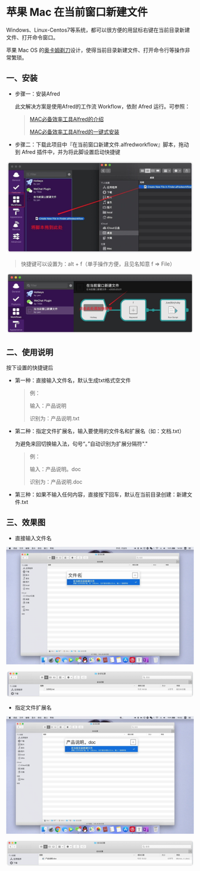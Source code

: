 # 苹果 Mac 在当前窗口新建文件

Windows、Linux-Centos7等系统，都可以很方便的用鼠标右键在当前目录新建文件、打开命令窗口。

苹果 Mac OS 的[奥卡姆剃刀](https://baike.baidu.com/item/%E5%A5%A5%E5%8D%A1%E5%A7%86%E5%89%83%E5%88%80%E5%8E%9F%E7%90%86/10900565?fr=aladdin)设计，使得当前目录新建文件、打开命令行等操作非常繁琐。

## 一、安装

- 步骤一：安装Afred

    此文解决方案是使用Afred的工作流 Workflow，依耐 Afred 运行。可参照：

    > [MAC必备效率工具Alfred的介绍](https://www.jianshu.com/p/cf16b2c973e9)
    >
    > [MAC必备效率工具Alfred的一键式安装](https://www.jianshu.com/p/d21f8302f70f)

- 步骤二：下载此项目中『在当前窗口新建文件.alfredworkflow』脚本，拖动到 Afred 插件中，并为将此脚设置启动快捷键

![install](README.assets/install.jpg)

> 快捷键可以设置为：alt + f（单手操作方便，且见名知意 f  => File）

![ hotkey](README.assets/hotkey.jpg)



## 二、使用说明

按下设置的快捷键后

- 第一种：直接输入文件名，默认生成txt格式空文件

    > 例：
    >
    > 输入：产品说明
    >
    > 识别为：产品说明.txt

- 第二种：指定文件扩展名，输入要使用的文件名和扩展名（如：文档.txt）

    为避免来回切换输入法，句号“。”自动识别为扩展分隔符"." 

    > 例：
    >
    > 输入：产品说明。doc
    >
    > 识别为：产品说明.doc

- 第三种：如果不输入任何内容，直接按下回车，默认在当前目录创建：新建文件.txt




## 三、效果图

- 直接输入文件名

![只输入文件名](README.assets/只输入文件名.jpg)



![只输入文件名默认生成txt](README.assets/只输入文件名默认生成txt.jpg)



- 指定文件扩展名

![避免来回切换输入法，可输入句号](README.assets/避免来回切换输入法，可输入句号.jpg)

![句号自动识别为扩展分隔符](README.assets/句号自动识别为扩展分隔符.jpg)

